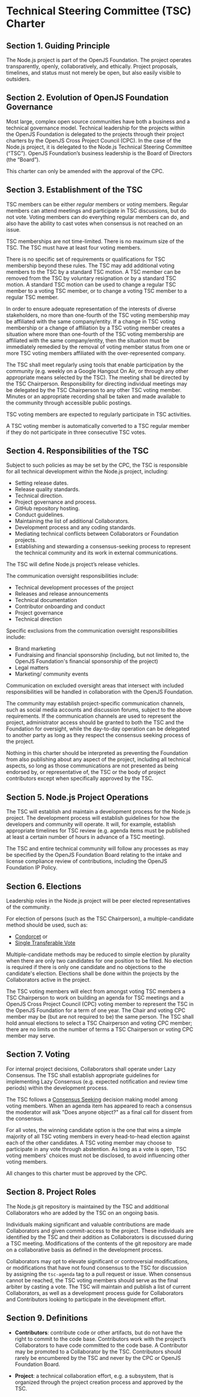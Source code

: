 # Technical Steering Committee (TSC) Charter

## Section 1. Guiding Principle

The Node.js project is part of the OpenJS Foundation. The project
operates transparently, openly, collaboratively, and ethically.
Project proposals, timelines, and status must not merely be
open, but also easily visible to outsiders.

## Section 2. Evolution of OpenJS Foundation Governance

Most large, complex open source communities have both a business and a
technical governance model. Technical leadership for the projects
within the OpenJS Foundation is delegated to the projects through
their project charters by the OpenJS Cross Project Council (CPC).
In the case of the Node.js project, it is delegated to the Node.js
Technical Steering Committee (“TSC”). OpenJS Foundation’s business
leadership is the Board of Directors (the “Board”).

This charter can only be amended with the approval of the CPC.

## Section 3. Establishment of the TSC

TSC members can be either _regular_ members or _voting_ members. Regular
members can attend meetings and participate in TSC discussions, but do not
vote. Voting members can do everything regular members can do, and also have
the ability to cast votes when consensus is not reached on an issue.

TSC memberships are not time-limited. There is no maximum size of the TSC.
The TSC must have at least four voting members.

There is no specific set of requirements or qualifications for TSC
membership beyond these rules. The TSC may add additional voting members to the
TSC by a standard TSC motion. A TSC member can be removed from the
TSC by voluntary resignation or by a standard TSC motion. A standard TSC motion
can be used to change a regular TSC member to a voting TSC member, or to change
a voting TSC member to a regular TSC member.

In order to ensure adequate representation of the interests of diverse stakeholders,
no more than one-fourth of the TSC voting membership may be affiliated with the same
company/entity.
If a change in TSC voting membership or a change of affiliation by a TSC voting member
creates a situation where more than one-fourth of the TSC voting membership are
affiliated with the same company/entity, then the situation must be immediately remedied
by the removal of voting member status from one or more TSC voting members affiliated
with the over-represented company.

The TSC shall meet regularly using tools that enable participation by the
community (e.g. weekly on a Google Hangout On Air, or through any other
appropriate means selected by the TSC). The meeting shall be directed by
the TSC Chairperson. Responsibility for directing individual meetings may be
delegated by the TSC Chairperson to any other TSC voting member. Minutes or an
appropriate recording shall be taken and made available to the community
through accessible public postings.

TSC voting members are expected to regularly participate in TSC activities.

A TSC voting member is automatically converted to a TSC regular member if
they do not participate in three consecutive TSC votes.

## Section 4. Responsibilities of the TSC

Subject to such policies as may be set by the CPC, the TSC is
responsible for all technical development within the Node.js project,
including:

* Setting release dates.
* Release quality standards.
* Technical direction.
* Project governance and process.
* GitHub repository hosting.
* Conduct guidelines.
* Maintaining the list of additional Collaborators.
* Development process and any coding standards.
* Mediating technical conflicts between Collaborators or Foundation
  projects.
* Establishing and stewarding a consensus-seeking process to represent the technical community and its work in external communications.

The TSC will define Node.js project’s release vehicles.

The communication oversight responsibilities include:

* Technical development processes of the project
* Releases and release announcements
* Technical documentation
* Contributor onboarding and conduct
* Project governance
* Technical direction

Specific exclusions from the communication oversight responsibilities include:

* Brand marketing
* Fundraising and financial sponsorship (including, but not limited to, the OpenJS Foundation's financial sponsorship of the project)
* Legal matters
* Marketing/ community events

Communication on excluded oversight areas that intersect with included responsibilities will be handled in collaboration with the OpenJS Foundation.

The community may establish project-specific communication channels, such as social media accounts and discussion forums, subject to the above requirements. If the communication channels are used to represent the project, administrator access should be granted to both the TSC and the Foundation for oversight, while the day-to-day operation can be delegated to another party as long as they respect the consensus seeking process of the project.

Nothing in this charter should be interpreted as preventing the Foundation from also publishing about any aspect of the project, including all technical aspects, so long as those communications are not presented as being endorsed by, or representative of, the TSC or the body of project contributors except when specifically approved by the TSC.

## Section 5. Node.js Project Operations

The TSC will establish and maintain a development process for the
Node.js project. The development process will establish guidelines
for how the developers and community will operate. It will, for example,
establish appropriate timelines for TSC review (e.g. agenda items must be
published at least a certain number of hours in advance of a TSC
meeting).

The TSC and entire technical community will follow any processes as may
be specified by the OpenJS Foundation Board relating to the intake and license
compliance review of contributions, including the OpenJS Foundation IP Policy.

## Section 6. Elections

Leadership roles in the Node.js project will be peer elected
representatives of the community.

For election of persons (such as the TSC Chairperson), a multiple-candidate
method should be used, such as:

* [Condorcet][] or
* [Single Transferable Vote][]

Multiple-candidate methods may be reduced to simple election by plurality
when there are only two candidates for one position to be filled. No
election is required if there is only one candidate and no objections to
the candidate's election. Elections shall be done within the projects by
the Collaborators active in the project.

The TSC voting members will elect from amongst voting TSC members a TSC
Chairperson to work on building an agenda for TSC meetings and a OpenJS
Cross Project Council (CPC) voting member to represent the TSC in
the OpenJS Foundation for a term of one year. The Chair and voting CPC
member may be (but are not required to be) the same person.
The TSC shall hold annual elections to select a TSC Chairperson and
voting CPC member; there are no limits on the number
of terms a TSC Chairperson or voting CPC member may serve.

## Section 7. Voting

For internal project decisions, Collaborators shall operate under Lazy
Consensus. The TSC shall establish appropriate guidelines for
implementing Lazy Consensus (e.g. expected notification and review time
periods) within the development process.

The TSC follows a [Consensus Seeking][] decision making model among voting members.
When an agenda item has appeared to reach a consensus the moderator will ask
"Does anyone object?" as a final call for dissent from the consensus.

For all votes, the winning candidate option is the one that wins a simple
majority of all TSC voting members in every head-to-head election against each
of the other candidates. A TSC voting member may choose to participate in any
vote through abstention. As long as a vote is open, TSC voting members' choices
must not be disclosed, to avoid influencing other voting members.

All changes to this charter must be approved by the CPC.

## Section 8. Project Roles

The Node.js git repository is maintained by the TSC and
additional Collaborators who are added by the TSC on an ongoing basis.

Individuals making significant and valuable contributions are made Collaborators
and given commit-access to the project. These individuals are identified by the
TSC and their addition as Collaborators is discussed during a TSC meeting.
Modifications of the contents of the git repository are made on a collaborative
basis as defined in the development process.

Collaborators may opt to elevate significant or controversial
modifications, or modifications that have not found consensus to the TSC
for discussion by assigning the `tsc-agenda` tag to a pull request or
issue. When consensus cannot be reached, the TSC voting members should serve as
the final arbiter by casting a vote. The TSC will maintain and publish a list of
current Collaborators, as well as a development process guide for Collaborators
and Contributors looking to participate in the development effort.

## Section 9. Definitions

* **Contributors**: contribute code or other artifacts, but do not have
  the right to commit to the code base. Contributors work with the
  project’s Collaborators to have code committed to the code base. A
  Contributor may be promoted to a Collaborator by the TSC. Contributors should
  rarely be encumbered by the TSC and never by the CPC or OpenJS Foundation Board.

* **Project**: a technical collaboration effort, e.g. a subsystem, that
  is organized through the project creation process and approved by the
  TSC.

[Condorcet]: https://en.wikipedia.org/wiki/Condorcet_method
[Consensus Seeking]: https://en.wikipedia.org/wiki/Consensus-seeking_decision-making
[Single Transferable Vote]: https://en.wikipedia.org/wiki/Single_transferable_vote
